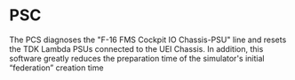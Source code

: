 # PSC

The PCS diagnoses the "F-16 FMS Cockpit IO Chassis-PSU" line and resets
the TDK Lambda PSUs connected to the UEI Chassis. In addition, this
software greatly reduces the preparation time of the simulator's initial
“federation” creation time
